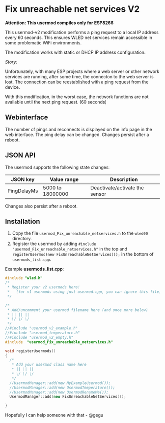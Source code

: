 # Fix unreachable net services V2

**Attention: This usermod compiles only for ESP8266**

This usermod-v2 modification performs a ping request to a local IP address every 60 seconds. This ensures WLED net services remain accessible in some problematic WiFi environments.

The modification works with static or DHCP IP address configuration.

_Story:_

Unfortunately, with many ESP projects where a web server or other network services are running, after some time, the connecton to the web server is lost.
The connection can be reestablished with a ping request from the device.

With this modification, in the worst case, the network functions are not available until the next ping request. (60 seconds)

## Webinterface

The number of pings and reconnects is displayed on the info page in the web interface.
The ping delay can be changed. Changes persist after a reboot.

## JSON API

The usermod supports the following state changes:

| JSON key    | Value range      | Description                     |
|-------------|------------------|---------------------------------|
| PingDelayMs | 5000 to 18000000 | Deactivate/activate the sensor  |

 Changes also persist after a reboot.

## Installation

1. Copy the file `usermod_Fix_unreachable_netservices.h` to the `wled00` directory.
2. Register the usermod by adding `#include "usermod_Fix_unreachable_netservices.h"` in the top and `registerUsermod(new FixUnreachableNetServices());` in the bottom of `usermods_list.cpp`.

Example **usermods_list.cpp**:

```cpp
#include "wled.h"
/*
 * Register your v2 usermods here!
 *   (for v1 usermods using just usermod.cpp, you can ignore this file)
 */

/*
 * Add/uncomment your usermod filename here (and once more below)
 * || || ||
 * \/ \/ \/
 */
//#include "usermod_v2_example.h"
//#include "usermod_temperature.h"
//#include "usermod_v2_empty.h"
#include  "usermod_Fix_unreachable_netservices.h"

void registerUsermods()
{
  /*
   * Add your usermod class name here
   * || || ||
   * \/ \/ \/
   */
  //UsermodManager::add(new MyExampleUsermod());
  //UsermodManager::add(new UsermodTemperature());
  //UsermodManager::add(new UsermodRenameMe());
  UsermodManager::add(new FixUnreachableNetServices());

}
```

Hopefully I can help someone with that - @gegu
